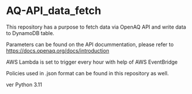 # AQ-API_data_fetch
This repository has a purpose to fetch data via OpenAQ API and write data to DynamoDB table.


Parameters can be found on the API docummentation, please refer to https://docs.openaq.org/docs/introduction

AWS Lambda is set to trigger every hour with help of AWS EventBridge

Policies used in .json format can be found in this repository as well.



ver Python 3.11

